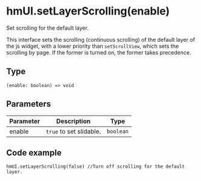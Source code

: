 
# hmUI.setLayerScrolling(enable)

Set scrolling for the default layer.

This interface sets the scrolling (continuous scrolling) of the default layer of the js widget, with a lower priority than `setScrollView`, which sets the scrolling by page. If the former is turned on, the former takes precedence.

## Type[​](/docs/1.0/reference/device-app-api/hmUI/setLayerScrolling/#type "Direct link to Type")

```
(enable: boolean) => void  

```
## Parameters[​](/docs/1.0/reference/device-app-api/hmUI/setLayerScrolling/#parameters "Direct link to Parameters")

| Parameter | Description | Type |
| --- | --- | --- |
| enable | `true` to set slidable. | `boolean` |

## Code example[​](/docs/1.0/reference/device-app-api/hmUI/setLayerScrolling/#code-example "Direct link to Code example")

```
hmUI.setLayerScrolling(false) //Turn off scrolling for the default layer.  

```
